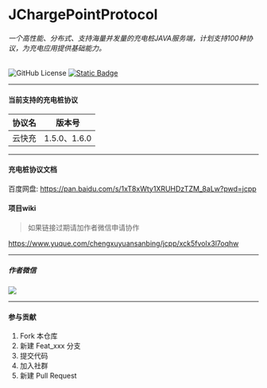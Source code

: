 # JChargePointProtocol

###### 一个高性能、分布式、支持海量并发量的充电桩JAVA服务端，计划支持100种协议，为充电应用提供基础能力。

<p>
    <a target="_blank"
       style="text-decoration: none !important;"
       href="https://www.apache.org/licenses/LICENSE-2.0">
      <img alt="GitHub License" src="https://img.shields.io/github/license/sanbing-java/JChargePointProtocol?style=flat&link=https%3A%2F%2Fwww.apache.org%2Flicenses%2FLICENSE-2.0" />
    </a>
    <a href="https://t.zsxq.com/j9b21">
       <img alt="Static Badge" src="https://img.shields.io/badge/%E7%A4%BE%E7%BE%A4-%E4%B8%89%E4%B8%99%E5%BC%80%E6%BA%90%E7%A4%BE%E5%8C%BA-ff69b4?style=flat">
    </a>
</p>

------------------------------
#### 当前支持的充电桩协议
| 协议名  | 版本号        |
|---|------------|
| 云快充  | 1.5.0、1.6.0 |

------------------------------
#### 充电桩协议文档
百度网盘: https://pan.baidu.com/s/1xT8xWty1XRUHDzTZM_8aLw?pwd=jcpp

#### 项目wiki
> 如果链接过期请加作者微信申请协作

https://www.yuque.com/chengxuyuansanbing/jcpp/xck5fvolx3l7oqhw

------------------------------
##### 作者微信
<img src=https://foruda.gitee.com/images/1729683391329244317/bfefcca3_10604541.jpeg style="max-width:20%;" />

------------------------------
#### 参与贡献

1. Fork 本仓库
2. 新建 Feat_xxx 分支
3. 提交代码
4. 加入社群
5. 新建 Pull Request


  